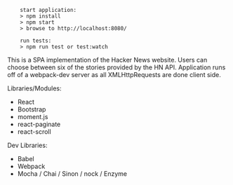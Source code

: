 ```
	start application:
	> npm install
	> npm start
	> browse to http://localhost:8080/

	run tests:
	> npm run test or test:watch
```

This is a SPA implementation of the Hacker News website. Users
can choose between six of the stories provided by the HN API. Application runs off of a webpack-dev server as all XMLHttpRequests are done
client side.

Libraries/Modules:
* React
* Bootstrap
* moment.js
* react-paginate
* react-scroll

Dev Libraries:
* Babel
* Webpack
* Mocha / Chai / Sinon / nock / Enzyme
